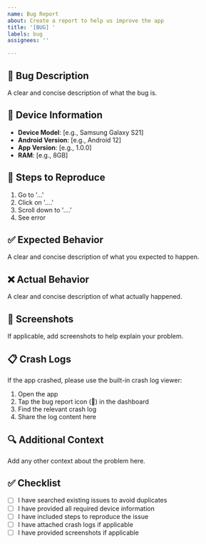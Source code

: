 ```yaml
---
name: Bug Report
about: Create a report to help us improve the app
title: '[BUG] '
labels: bug
assignees: ''

---
```


## 🐛 Bug Description
A clear and concise description of what the bug is.

## 📱 Device Information
- **Device Model**: [e.g., Samsung Galaxy S21]
- **Android Version**: [e.g., Android 12]
- **App Version**: [e.g., 1.0.0]
- **RAM**: [e.g., 8GB]

## 🔄 Steps to Reproduce
1. Go to '...'
2. Click on '....'
3. Scroll down to '....'
4. See error

## ✅ Expected Behavior
A clear and concise description of what you expected to happen.

## ❌ Actual Behavior
A clear and concise description of what actually happened.

## 📸 Screenshots
If applicable, add screenshots to help explain your problem.

## 📋 Crash Logs
If the app crashed, please use the built-in crash log viewer:
1. Open the app
2. Tap the bug report icon (🐛) in the dashboard
3. Find the relevant crash log
4. Share the log content here

## 🔍 Additional Context
Add any other context about the problem here.

## ✅ Checklist
- [ ] I have searched existing issues to avoid duplicates
- [ ] I have provided all required device information
- [ ] I have included steps to reproduce the issue
- [ ] I have attached crash logs if applicable
- [ ] I have provided screenshots if applicable
